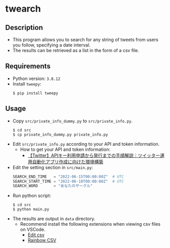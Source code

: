 # twearch
## Description
- This program allows you to search for any string of tweets from users you follow, specifying a date interval.
- The results can be retrieved as a list in the form of a csv file.

## Requirements
- Python version: `3.8.12`
- Install `tweepy`:
  ```
  $ pip install tweepy
  ```

## Usage
- Copy `src/private_info_dummy.py` to `src/private_info.py`.
  ```
  $ cd src
  $ cp private_info_dummy.py private_info.py
  ```
- Edit `src/private_info.py` according to your API and token information.
  - How to get your API and token information:
    - [【Twitter】APIキー利用申請から発行までの手順解説｜ツイッター運用自動化アプリ作成に向けた環境構築](https://di-acc2.com/system/rpa/9688/)
- Edit the setting section in `src/main.py`:
  ```python
  SEARCH_END_TIME   = "2022-06-15T00:00:00Z"  # UTC
  SEARCH_START_TIME = "2022-06-10T00:00:00Z"  # UTC
  SEARCH_WORD       = "あなたのサークル"
  ```
- Run python script:
  ```
  $ cd src
  $ python main.py
  ```
- The results are output in `data` directory.
  - Recommend install the following extensions when viewing csv files on VSCode.
    - [Edit csv](https://marketplace.visualstudio.com/items?itemName=janisdd.vscode-edit-csv)
    - [Rainbow CSV](https://marketplace.visualstudio.com/items?itemName=mechatroner.rainbow-csv)
